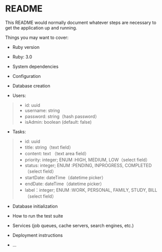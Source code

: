 # README

This README would normally document whatever steps are necessary to get the
application up and running.

Things you may want to cover:

* Ruby version
- Ruby: 3.0
* System dependencies

* Configuration

* Database creation
- Users:
> - id: uuid 
> - username: string
> - password: string（hash password）
> - isAdmin: boolean (default: false)
- Tasks:
> - id: uuid
> - title: string（text field）
> - content: text （text area field）
> - priority: integer; ENUM :HIGH, MEDIUM, LOW（select field）
> - status: integer; ENUM :PENDING, INPROGRESS, COMPLETED（select field）
> - startDate: dateTime（datetime picker）
> - endDate: dateTime（datetime picker）
> - label：integer; ENUM :WORK, PERSONAL, FAMILY, STUDY, BILL （select field）

* Database initialization

* How to run the test suite

* Services (job queues, cache servers, search engines, etc.)

* Deployment instructions

* ...
